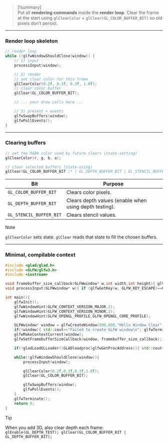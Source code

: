 > [!summary]  
> Put all **rendering commands** inside the **render loop**. Clear the frame at the start using `glClearColor` + `glClear(GL_COLOR_BUFFER_BIT)` so old pixels don’t persist.

---

### Render loop skeleton

```cpp
// render loop
while (!glfwWindowShouldClose(window)) {
    // 1) input
    processInput(window);

    // 2) render
    // set clear color for this frame
    glClearColor(0.2f, 0.3f, 0.3f, 1.0f);
    // clear color buffer
    glClear(GL_COLOR_BUFFER_BIT);

    // ... your draw calls here ...

    // 3) present + events
    glfwSwapBuffers(window);
    glfwPollEvents();
}
```

---

### Clearing buffers

```cpp
// set the RGBA color used by future clears (state-setting)
glClearColor(r, g, b, a);

// clear selected buffers (state-using)
glClear(GL_COLOR_BUFFER_BIT /* | GL_DEPTH_BUFFER_BIT | GL_STENCIL_BUFFER_BIT */);
```

|Bit|Purpose|
|---|---|
|`GL_COLOR_BUFFER_BIT`|Clears color pixels.|
|`GL_DEPTH_BUFFER_BIT`|Clears depth values (enable when using depth testing).|
|`GL_STENCIL_BUFFER_BIT`|Clears stencil values.|

> [!note]  
> `glClearColor` sets state. `glClear` reads that state to fill the chosen buffers.

---

### Minimal, compilable context

```cpp
#include <glad/glad.h>
#include <GLFW/glfw3.h>
#include <iostream>

void framebuffer_size_callback(GLFWwindow* w,int width,int height){ glViewport(0,0,width,height); }
void processInput(GLFWwindow* w){ if (glfwGetKey(w, GLFW_KEY_ESCAPE)==GLFW_PRESS) glfwSetWindowShouldClose(w, true); }

int main(){
    glfwInit();
    glfwWindowHint(GLFW_CONTEXT_VERSION_MAJOR,3);
    glfwWindowHint(GLFW_CONTEXT_VERSION_MINOR,3);
    glfwWindowHint(GLFW_OPENGL_PROFILE,GLFW_OPENGL_CORE_PROFILE);

    GLFWwindow* window = glfwCreateWindow(800,600,"Hello Window Clear",nullptr,nullptr);
    if(!window){ std::cout<<"Failed to create GLFW window\n"; glfwTerminate(); return -1; }
    glfwMakeContextCurrent(window);
    glfwSetFramebufferSizeCallback(window, framebuffer_size_callback);

    if(!gladLoadGLLoader((GLADloadproc)glfwGetProcAddress)){ std::cout<<"Failed to initialize GLAD\n"; return -1; }

    while(!glfwWindowShouldClose(window)){
        processInput(window);

        glClearColor(0.2f,0.3f,0.3f,1.0f);
        glClear(GL_COLOR_BUFFER_BIT);

        glfwSwapBuffers(window);
        glfwPollEvents();
    }
    glfwTerminate();
    return 0;
}
```

> [!tip]  
> When you add 3D, also clear depth each frame:  
> `glEnable(GL_DEPTH_TEST); glClear(GL_COLOR_BUFFER_BIT | GL_DEPTH_BUFFER_BIT);`